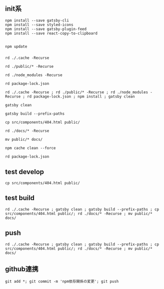 ## init系
```
npm install --save gatsby-cli
npm install --save styled-icons
npm install --save gatsby-plugin-feed
npm install --save react-copy-to-clipboard
```

##
```
npm update
```

###
```
rd ./.cache -Recurse
```

```
rd ./public/* -Recurse
```

```
rd ./node_modules -Recurse
```

```
rd package-lock.json
```

```
rd ./.cache -Recurse ; rd ./public/* -Recurse ; rd ./node_modules -Recurse ; rd package-lock.json ; npm install ; gatsby clean
```


```
gatsby clean
```



```
gatsby build --prefix-paths
```


```
cp src/components/404.html public/
```

```
rd ./docs/* -Recurse
```


```
mv public/* docs/
```


```
npm cache clean --force
```

```
rd package-lock.json
```

## test develop
```
cp src/components/404.html public/
```

## test build
```
rd ./.cache -Recurse ; gatsby clean ; gatsby build --prefix-paths ; cp src/components/404.html public/; rd ./docs/* -Recurse ; mv public/* docs/
```

## push
```
rd ./.cache -Recurse ; gatsby clean ; gatsby build --prefix-paths ; cp src/components/404.html public/; rd ./docs/* -Recurse ; mv public/* docs/
```

## github連携
```
git add *; git commit -m 'npm依存関係の変更'; git push
```

